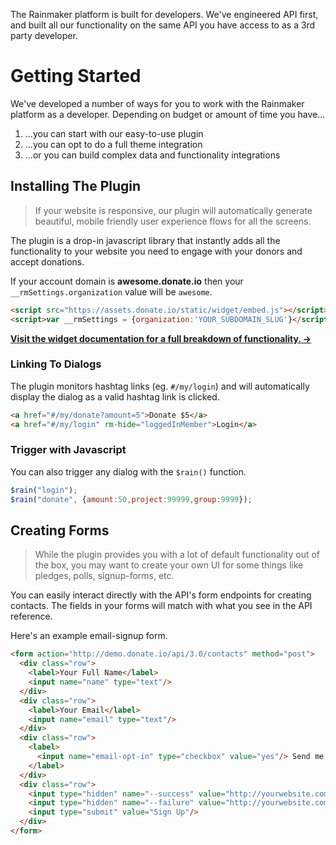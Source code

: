 The Rainmaker platform is built for developers. We've engineered API first, and built all our functionality on the same API you have access to as a 3rd party developer.

# Getting Started
We've developed a number of ways for you to work with the Rainmaker platform as a developer. Depending on budget or amount of time you have...

1. ...you can start with our easy-to-use plugin
2. ...you can opt to do a full theme integration
2. ...or you can build complex data and functionality integrations

## Installing The Plugin
> If your website is responsive, our plugin will automatically generate beautiful, mobile friendly user experience flows for all the screens.

The plugin is a drop-in javascript library that instantly adds all the functionality to your website you need to engage with your donors and accept donations.

If your account domain is **awesome.donate.io** then your `__rmSettings.organization` value will be `awesome`.

```html
<script src="https://assets.donate.io/static/widget/embed.js"></script>
<script>var __rmSettings = {organization:'YOUR_SUBDOMAIN_SLUG'}</script>
```

**[Visit the widget documentation for a full breakdown of functionality. &rarr;](/widget.html)**

### Linking To Dialogs
The plugin monitors hashtag links (eg. `#/my/login`) and will automatically display the dialog as a valid hashtag link is clicked.
```html
<a href="#/my/donate?amount=5">Donate $5</a>
<a href="#/my/login" rm-hide="loggedInMember">Login</a>
```

### Trigger with Javascript
You can also trigger any dialog with the `$rain()` function.

```js
$rain("login");
$rain("donate", {amount:50,project:99999,group:9999});
```


## Creating Forms

> While the plugin provides you with a lot of default functionality out of the box, you may want to create your own UI for some things like pledges, polls, signup-forms, etc.

You can easily interact directly with the API's form endpoints for creating contacts. The fields in your forms will match with what you see in the API reference.

Here's an example email-signup form.

```html
<form action="http://demo.donate.io/api/3.0/contacts" method="post">
  <div class="row">
    <label>Your Full Name</label>
    <input name="name" type="text"/>
  </div>
  <div class="row">
    <label>Your Email</label>
    <input name="email" type="text"/>
  </div>
  <div class="row">
    <label>
      <input name="email-opt-in" type="checkbox" value="yes"/> Send me regular email updates.
    </label>
  </div>
  <div class="row">
    <input type="hidden" name="--success" value="http://yourwebsite.com/email-signup-thankyou"/>
    <input type="hidden" name="--failure" value="http://yourwebsite.com/email-signup-failure"/>
    <input type="submit" value="Sign Up"/>
  </div>
</form>
```